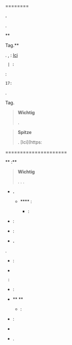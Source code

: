  
========


 **.**



.

**

Tag.**

. ,
 :
[Ici](https:
)

     | :

 :

    17:



.


Tag.

    



    



    

> **Wichtig**
>
> 
> .

> **Spitze**
>
> 
> .
> [Ici](https:

 
=====================

** :**

> **Wichtig**
>
> 
> . . 
> .

-   **.**

    -   **** :

        -    :

<!-- -->

    

-    :

<!-- -->

    

-   
     :

<!-- -->

    

-   **.**


.

-    :

<!-- -->

    

-   
    
     :

<!-- -->

    

-    :

<!-- -->

    

-   **
    **

    -    :

<!-- -->

    

-    :

<!-- -->

    

-   

<!-- -->

    

-   .


